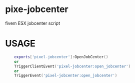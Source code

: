 # pixe-jobcenter
fivem ESX jobcenter script 

# USAGE

```lua
    exports['pixel-jobcenter']:OpenJobCenter()
    or
    TriggerClientEvent('pixel-jobcenter:open_jobcenter')
    or
    TriggerEvent('pixel-jobcenter:open_jobcenter')
```
